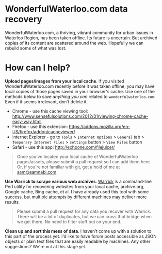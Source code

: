 WonderfulWaterloo.com data recovery
===========================

WonderfulWaterloo.com, a thriving, vibrant community for urban issues in Waterloo Region, has been taken offline. Its future is uncertain. But archived copies of its content are scattered around the web. Hopefully we can rebuild some of what was lost.

How can I help?
===============

**Upload pages/images from your local cache**. If you visited WonderfulWaterloo.com recently before it was taken offline, you may have local copies of those pages saved in your browser's cache. Use one of the methods below to save *anything you can* related to `wonderfulwaterloo.com`. Even if it seems irrelevant, don't delete it.

- Chrome - use this cache viewing tool: http://www.sensefulsolutions.com/2012/01/viewing-chrome-cache-easy-way.html
- Firefox - use this extension: https://addons.mozilla.org/en-US/firefox/addon/cacheviewer/
- Internet Explorer - go to `Tools` > `Internet Options` > `General` tab > `Temporary Internet Files` > `Settings` button > `View Files` button
- Safari - use this app: http://echoone.com/filejuicer/

> Once you've located your local cache of WonderfulWaterloo pages/assets, please submit a pull request so I can add them here. Or, if you're not familiar with git, get a hold of me at sam@samnabi.com.

**Use Warrick to scrape various web archives**. [Warrick](https://code.google.com/p/warrick/wiki/About_Warrick) is a command-line Perl utility for recovering websites from your local cache, archive.org, Google cache, Bing cache, et al. I have already used this tool with some success, but multiple attempts by different machines may deliver more results.

> Please submit a pull request for any data you recover with Warrick. There will be a lot of duplicates, but we can cross that bridge when we get there. No need to filter stuff out on your end.

**Clean up and sort this mess of data**. I haven't come up with a solution to this part of the process yet. I'd like to have forum posts accessible as JSON objects or plain text files that are easily readable by machines. Any other suggestions? We're not at this stage yet.
